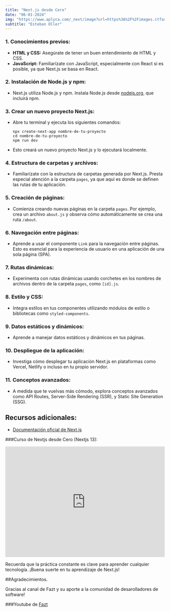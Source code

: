 ```yaml
---
title: "Next.js desde Cero"
date: "06-01-2024"
img: "https://www.aplyca.com/_next/image?url=https%3A%2F%2Fimages.ctfassets.net%2Fc63hsprlvlya%2FIacLLeOBR5WCvdCPqKuff%2Fa57a4dc79978ad9e141972054ce9f71e%2Fnextjs3.webp&w=1080&q=75"
subtitle: "Esteban Oller"
---
```


### 1. Conocimientos previos:

- **HTML y CSS:** Asegúrate de tener un buen entendimiento de HTML y CSS.
- **JavaScript:** Familiarízate con JavaScript, especialmente con React si es posible, ya que Next.js se basa en React.

### 2. Instalación de Node.js y npm:

- Next.js utiliza Node.js y npm. Instala Node.js desde [nodejs.org](https://nodejs.org/), que incluirá npm.

### 3. Crear un nuevo proyecto Next.js:

- Abre tu terminal y ejecuta los siguientes comandos:

  ```
  npx create-next-app nombre-de-tu-proyecto
  cd nombre-de-tu-proyecto
  npm run dev
  ```

- Esto creará un nuevo proyecto Next.js y lo ejecutará localmente.

### 4. Estructura de carpetas y archivos:

- Familiarízate con la estructura de carpetas generada por Next.js. Presta especial atención a la carpeta `pages`, ya que aquí es donde se definen las rutas de tu aplicación.

### 5. Creación de páginas:

- Comienza creando nuevas páginas en la carpeta `pages`. Por ejemplo, crea un archivo `about.js` y observa cómo automáticamente se crea una ruta `/about`.

### 6. Navegación entre páginas:

- Aprende a usar el componente `Link` para la navegación entre páginas. Esto es esencial para la experiencia de usuario en una aplicación de una sola página (SPA).

### 7. Rutas dinámicas:

- Experimenta con rutas dinámicas usando corchetes en los nombres de archivos dentro de la carpeta `pages`, como `[id].js`.

### 8. Estilo y CSS:

- Integra estilos en tus componentes utilizando módulos de estilo o bibliotecas como `styled-components`.

### 9. Datos estáticos y dinámicos:

- Aprende a manejar datos estáticos y dinámicos en tus páginas.

### 10. Despliegue de la aplicación:

- Investiga cómo desplegar tu aplicación Next.js en plataformas como Vercel, Netlify o incluso en tu propio servidor.

### 11. Conceptos avanzados:

- A medida que te vuelvas más cómodo, explora conceptos avanzados como API Routes, Server-Side Rendering (SSR), y Static Site Generation (SSG).

## Recursos adicionales:

- [Documentación oficial de Next.js](https://nextjs.org/docs/getting-started)

###Curso de Nextjs desde Cero (Nextjs 13):

<iframe width="100%" height="350" src="https://www.youtube.com/embed/_SPoSMmN3ZU?si=hV_W8CUbMhxhjTvZ" title="YouTube video player" frameborder="0" allow="accelerometer; autoplay; clipboard-write; encrypted-media; gyroscope; picture-in-picture; web-share" allowfullscreen></iframe>

Recuerda que la práctica constante es clave para aprender cualquier tecnología. ¡Buena suerte en tu aprendizaje de Next.js!

##Agradecimientos.

Gracias al canal de Fazt y su aporte a la comunidad de desarolladores de software!

###Youtube de [Fazt](https://www.youtube.com/@FaztTech)